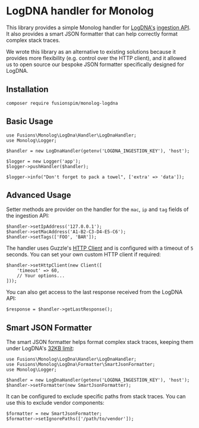 # LogDNA handler for Monolog

This library provides a simple Monolog handler for [LogDNA's](https://logdna.com/) [ingestion API](https://docs.logdna.com/reference#logsingest). It also provides a smart JSON formatter that can help correctly format complex stack traces.

We wrote this library as an alternative to existing solutions because it provides more flexibility (e.g. control over the HTTP client), and it allowed us to open source our bespoke JSON formatter specifically designed for LogDNA. 

## Installation

```
composer require fusionspim/monolog-logdna
```

## Basic Usage

```
use Fusions\Monolog\LogDna\Handler\LogDnaHandler;
use Monolog\Logger;

$handler = new LogDnaHandler(getenv('LOGDNA_INGESTION_KEY'), 'host');

$logger = new Logger('app');
$logger->pushHandler($handler);

$logger->info("Don't forget to pack a towel", ['extra' => 'data']);
```

## Advanced Usage

Setter methods are provider on the handler for the `mac`, `ip` and `tag` fields of the ingestion API:

```
$handler->setIpAddress('127.0.0.1');
$handler->setMacAddress('A1-B2-C3-D4-E5-C6');
$handler->setTags(['FOO', 'BAR']);
```

The handler uses Guzzle's [HTTP Client](http://docs.guzzlephp.org/en/stable/) and is configured with a timeout of `5` seconds. You can set your own custom HTTP client if required:

```
$handler->setHttpClient(new Client([
    'timeout' => 60,
    // Your options...
]));
```

You can also get access to the last response received from the LogDNA API:
```
$response = $handler->getLastResponse();
```

## Smart JSON Formatter

The smart JSON formatter helps format complex stack traces, keeping them under LogDNA's [32KB limit](https://github.com/logdna/nodejs/blob/master/README.md#line):

```
use Fusions\Monolog\LogDna\Handler\LogDnaHandler;
use Fusions\Monolog\LogDna\Formatter\SmartJsonFormatter;
use Monolog\Logger;

$handler = new LogDnaHandler(getenv('LOGDNA_INGESTION_KEY'), 'host');
$handler->setFormatter(new SmartJsonFormatter);
```

It can be configured to exclude specific paths from stack traces. You can use this to exclude vendor components:

```
$formatter = new SmartJsonFormatter;
$formatter->setIgnorePaths(['/path/to/vendor']);
```
